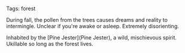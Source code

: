 Tags: forest

During fall, the pollen from the trees causes dreams and reality to intermingle. Unclear if you're awake or asleep. Extremely disorienting.

Inhabited by the [Pine Jester](Pine Jester), a wild, mischievous spirit. Ukillable so long as the forest lives.